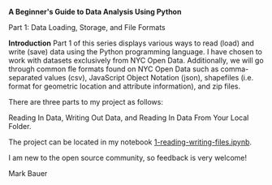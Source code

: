 **A Beginner's Guide to Data Analysis Using Python**

Part 1: Data Loading, Storage, and File Formats

**Introduction**
Part 1 of this series displays various ways to read (load) and write (save) data using the Python programming language. I have chosen to work with datasets exclusively from NYC Open Data. Additionally, we will go through common fle formats found on NYC Open Data such as comma-separated values (csv), JavaScript Object Notation (json), shapefiles (i.e. format for geometric location and attribute information), and zip files.

There are three parts to my project as follows:

Reading In Data,
Writing Out Data, and
Reading In Data From Your Local Folder.

The project can be located in my notebook [1-reading-writing-files.ipynb](https://github.com/mebauer/data-analysis-using-python/blob/master/1-reading-writing-files/1-reading-writing-files.ipynb).

I am new to the open source community, so feedback is very welcome!

Mark Bauer